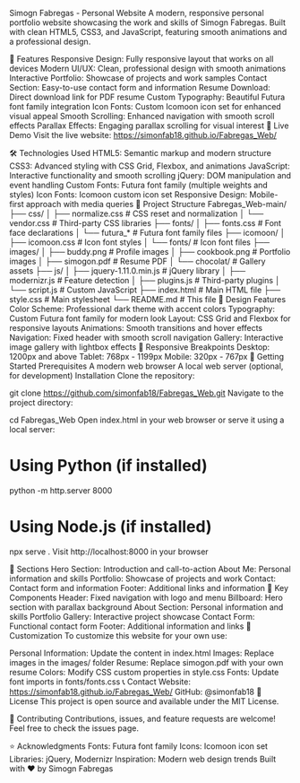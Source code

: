 Simogn Fabregas - Personal Website
A modern, responsive personal portfolio website showcasing the work and skills of Simogn Fabregas. Built with clean HTML5, CSS3, and JavaScript, featuring smooth animations and a professional design.

🌟 Features
Responsive Design: Fully responsive layout that works on all devices
Modern UI/UX: Clean, professional design with smooth animations
Interactive Portfolio: Showcase of projects and work samples
Contact Section: Easy-to-use contact form and information
Resume Download: Direct download link for PDF resume
Custom Typography: Beautiful Futura font family integration
Icon Fonts: Custom Icomoon icon set for enhanced visual appeal
Smooth Scrolling: Enhanced navigation with smooth scroll effects
Parallax Effects: Engaging parallax scrolling for visual interest
🚀 Live Demo
Visit the live website: https://simonfab18.github.io/Fabregas_Web/

🛠️ Technologies Used
HTML5: Semantic markup and modern structure
CSS3: Advanced styling with CSS Grid, Flexbox, and animations
JavaScript: Interactive functionality and smooth scrolling
jQuery: DOM manipulation and event handling
Custom Fonts: Futura font family (multiple weights and styles)
Icon Fonts: Icomoon custom icon set
Responsive Design: Mobile-first approach with media queries
📁 Project Structure
Fabregas_Web-main/
├── css/
│   ├── normalize.css      # CSS reset and normalization
│   └── vendor.css         # Third-party CSS libraries
├── fonts/
│   ├── fonts.css          # Font face declarations
│   └── futura_*           # Futura font family files
├── icomoon/
│   ├── icomoon.css        # Icon font styles
│   └── fonts/             # Icon font files
├── images/
│   ├── buddy.png          # Profile images
│   ├── cookbook.png       # Portfolio images
│   ├── simogon.pdf        # Resume PDF
│   └── chocolat/          # Gallery assets
├── js/
│   ├── jquery-1.11.0.min.js  # jQuery library
│   ├── modernizr.js       # Feature detection
│   ├── plugins.js         # Third-party plugins
│   └── script.js          # Custom JavaScript
├── index.html             # Main HTML file
├── style.css              # Main stylesheet
└── README.md              # This file
🎨 Design Features
Color Scheme: Professional dark theme with accent colors
Typography: Custom Futura font family for modern look
Layout: CSS Grid and Flexbox for responsive layouts
Animations: Smooth transitions and hover effects
Navigation: Fixed header with smooth scroll navigation
Gallery: Interactive image gallery with lightbox effects
📱 Responsive Breakpoints
Desktop: 1200px and above
Tablet: 768px - 1199px
Mobile: 320px - 767px
🚀 Getting Started
Prerequisites
A modern web browser
A local web server (optional, for development)
Installation
Clone the repository:

git clone https://github.com/simonfab18/Fabregas_Web.git
Navigate to the project directory:

cd Fabregas_Web
Open index.html in your web browser or serve it using a local server:

# Using Python (if installed)
python -m http.server 8000

# Using Node.js (if installed)
npx serve .
Visit http://localhost:8000 in your browser

📄 Sections
Hero Section: Introduction and call-to-action
About Me: Personal information and skills
Portfolio: Showcase of projects and work
Contact: Contact form and information
Footer: Additional links and information
🎯 Key Components
Header: Fixed navigation with logo and menu
Billboard: Hero section with parallax background
About Section: Personal information and skills
Portfolio Gallery: Interactive project showcase
Contact Form: Functional contact form
Footer: Additional information and links
🔧 Customization
To customize this website for your own use:

Personal Information: Update the content in index.html
Images: Replace images in the images/ folder
Resume: Replace simogon.pdf with your own resume
Colors: Modify CSS custom properties in style.css
Fonts: Update font imports in fonts/fonts.css
📞 Contact
Website: https://simonfab18.github.io/Fabregas_Web/
GitHub: @simonfab18
📝 License
This project is open source and available under the MIT License.

🤝 Contributing
Contributions, issues, and feature requests are welcome! Feel free to check the issues page.

⭐ Acknowledgments
Fonts: Futura font family
Icons: Icomoon icon set
Libraries: jQuery, Modernizr
Inspiration: Modern web design trends
Built with ❤️ by Simogn Fabregas

